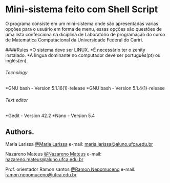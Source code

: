 # Mini-sistema feito com Shell Script

O programa consiste em um mini-sistema onde são apresentadas varias opções para o usuário em forma de menu, essas opções são questões de uma lista confecciona na diciplina de Laboratório de programação do curso de Matemática Computacional da Universidade Federal do Cariri.

####Rules
*O sistema deve ser LINUX.
*É necessário ter o zenity instalado.
*A lingua dominante no computador deve ser português(pt) ou inglês(en).


###### Tecnology
 *GNU bash - Version 5.1.16(1)-release
 *GNU bash - Version 5.1.4(1)-release


###### Text editor
*Gedit - Version 42.2
*Nano - Version 5.4


## Authors.

 Maria Larissa 
 [@Maria Larissa](https://github.com/maria-larissa)
 e-mail: maria.larissa@aluno.ufca.edu.br
 
 
 Nazareno Mateus
 [@Nazareno Mateus](https://github.com/nazamath)
 e-mail: nazareno.mateus@aluno.ufca.edu.br 


 Prof. orientador Ramon santos
 [@Ramon Nepomuceno](https://github.com/ramonn76)
 e-mail: ramon.nepomuceno@ufca.edu.br  
